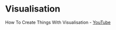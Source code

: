 # Visualisation

How To Create Things With Visualisation - [YouTube](https://www.youtube.com/watch?v=2iPFtZENEq4)
